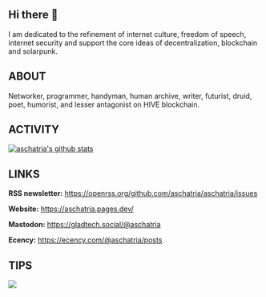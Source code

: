 ## Hi there 👋

I am dedicated to the refinement of internet culture, freedom of speech, internet security and support the core ideas of decentralization, blockchain and solarpunk. 

## ABOUT

Networker, programmer, handyman, human archive, writer, futurist, druid, poet, humorist, and lesser antagonist on HIVE blockchain.

## ACTIVITY

[![aschatria's github stats](https://github-readme-stats.vercel.app/api?username=aschatria)](https://github.com/anuraghazra/github-readme-stats)

## LINKS

**RSS newsletter:** https://openrss.org/github.com/aschatria/aschatria/issues

**Website:** https://aschatria.pages.dev/

<b>Mastodon:</b> <a title="GladTech Social " rel="me" href="https://gladtech.social/@aschatria">https://gladtech.social/@aschatria</a> 

**Ecency:** https://ecency.com/@aschatria/posts

## TIPS

<a href="https://liberapay.com/aschatria/donate"><img src="https://img.shields.io/liberapay/receives/aschatria.svg?logo=liberapay"></a>


